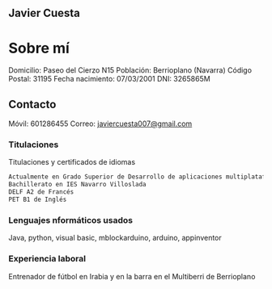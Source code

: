 ## Javier Cuesta

# Sobre mí
Domicilio: Paseo del Cierzo N15
Población: Berrioplano (Navarra)
Código Postal: 31195
Fecha nacimiento: 07/03/2001
DNI: 3265865M

## Contacto
Móvil: 601286455
Correo: javiercuesta007@gmail.com


### Titulaciones

Titulaciones y certificados de idiomas

```markdown
Actualmente en Grado Superior de Desarrollo de aplicaciones multiplataforma en Cuatro vientos
Bachillerato en IES Navarro Villoslada
DELF A2 de Francés
PET B1 de Inglés
```

### Lenguajes nformáticos usados

Java, python, visual basic, mblockarduino, arduino, appinventor

### Experiencia laboral

Entrenador de fútbol en Irabia y en la barra en el Multiberri de Berrioplano
